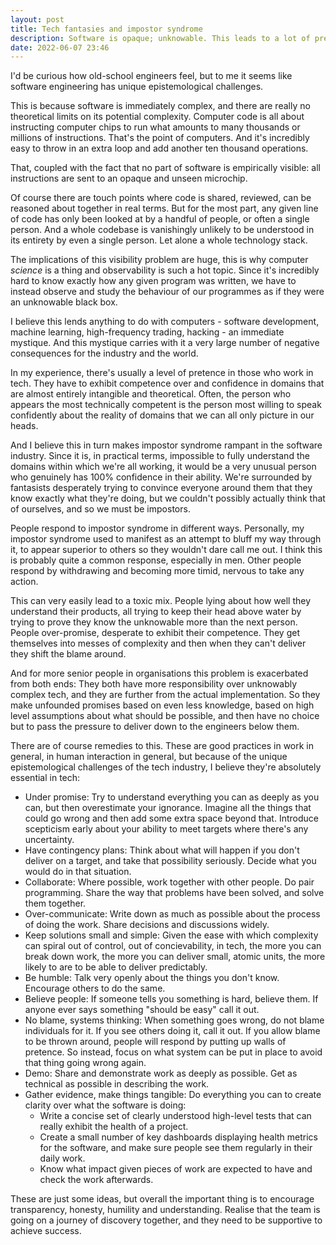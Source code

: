 ```yaml
---
layout: post
title: Tech fantasies and impostor syndrome
description: Software is opaque; unknowable. This leads to a lot of pretence, pressure and imposter syndrome. There are some remedies.
date: 2022-06-07 23:46
---
```


I'd be curious how old-school engineers feel, but to me it seems like software engineering has unique epistemological challenges.

This is because software is immediately complex, and there are really no theoretical limits on its potential complexity. Computer code is all about instructing computer chips to run what amounts to many thousands or millions of instructions. That's the point of computers. And it's incredibly easy to throw in an extra loop and add another ten thousand operations. 

That, coupled with the fact that no part of software is empirically visible: all instructions are sent to an opaque and unseen microchip.

Of course there are touch points where code is shared, reviewed, can be reasoned about together in real terms. But for the most part, any given line of code has only been looked at by a handful of people, or often a single person. And a whole codebase is vanishingly unlikely to be understood in its entirety by even a single person. Let alone a whole technology stack.

The implications of this visibility problem are huge, this is why computer *science* is a thing and observability is such a hot topic. Since it's incredibly hard to know exactly how any given program was written, we have to instead observe and study the behaviour of our programmes as if they were an unknowable black box.

I believe this lends anything to do with computers - software development, machine learning, high-frequency trading, hacking - an immediate mystique. And this mystique carries with it a very large number of negative consequences for the industry and the world.

In my experience, there's usually a level of pretence in those who work in tech. They have to exhibit competence over and confidence in domains that are almost entirely intangible and theoretical. Often, the person who appears the most technically competent is the person most willing to speak confidently about the reality of domains that we can all only picture in our heads.

And I believe this in turn makes impostor syndrome rampant in the software industry. Since it is, in practical terms, impossible to fully understand the domains within which we're all working, it would be a very unusual person who genuinely has 100% confidence in their ability. We're surrounded by fantasists desperately trying to convince everyone around them that they know exactly what they're doing, but we couldn't possibly actually think that of ourselves, and so we must be impostors.

People respond to impostor syndrome in different ways. Personally, my impostor syndrome used to manifest as an attempt to bluff my way through it, to appear superior to others so they wouldn't dare call me out. I think this is probably quite a common response, especially in men. Other people respond by withdrawing and becoming more timid, nervous to take any action.

This can very easily lead to a toxic mix. People lying about how well they understand their products, all trying to keep their head above water by trying to prove they know the unknowable more than the next person. People over-promise, desperate to exhibit their competence. They get themselves into messes of complexity and then when they can't deliver they shift the blame around.

And for more senior people in organisations this problem is exacerbated from both ends: They both have more responsibility over unknowably complex tech, and they are further from the actual implementation. So they make unfounded promises based on even less knowledge, based on high level assumptions about what should be possible, and then have no choice but to pass the pressure to deliver down to the engineers below them.

There are of course remedies to this. These are good practices in work in general, in human interaction in general, but because of the unique epistemological challenges of the tech industry, I believe they're absolutely essential in tech:

- Under promise: Try to understand everything you can as deeply as you can, but then overestimate your ignorance. Imagine all the things that could go wrong and then add some extra space beyond that. Introduce scepticism early about your ability to meet targets where there's any uncertainty.
- Have contingency plans: Think about what will happen if you don't deliver on a target, and take that possibility seriously. Decide what you would do in that situation.
- Collaborate: Where possible, work together with other people. Do pair programming. Share the way that problems have been solved, and solve them together.
- Over-communicate: Write down as much as possible about the process of doing the work. Share decisions and discussions widely.
- Keep solutions small and simple: Given the ease with which complexity can spiral out of control, out of concievability, in tech, the more you can break down work, the more you can deliver small, atomic units, the more likely to are to be able to deliver predictably.
- Be humble: Talk very openly about the things you don't know. Encourage others to do the same.
- Believe people: If someone tells you something is hard, believe them. If anyone ever says something "should be easy" call it out.
- No blame, systems thinking: When something goes wrong, do not blame individuals for it. If you see others doing it, call it out. If you allow blame to be thrown around, people will respond by putting up walls of pretence. So instead, focus on what system can be put in place to avoid that thing going wrong again.
- Demo: Share and demonstrate work as deeply as possible. Get as technical as possible in describing the work.
- Gather evidence, make things tangible: Do everything you can to create clarity over what the software is doing:
  - Write a concise set of clearly understood high-level tests that can really exhibit the health of a project.
  - Create a small number of key dashboards displaying health metrics for the software, and make sure people see them regularly in their daily work.
  - Know what impact given pieces of work are expected to have and check the work afterwards.

These are just some ideas, but overall the important thing is to encourage transparency, honesty, humility and understanding. Realise that the team is going on a journey of discovery together, and they need to be supportive to achieve success.